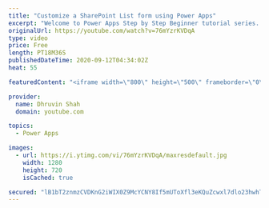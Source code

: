 ```yaml
---
title: "Customize a SharePoint List form using Power Apps"
excerpt: "Welcome to Power Apps Step by Step Beginner tutorial series. My self Dhruvin Shah you are watching third part of the Power Apps Beginner Series. During this chapter we will talk about how we can customize a SharePoint List form using Power Apps.  We can easily customize SharePoint list form using Power"
originalUrl: https://youtube.com/watch?v=76mYzrKVDqA
type: video
price: Free
length: PT18M36S
publishedDateTime: 2020-09-12T04:34:02Z
heat: 55

featuredContent: "<iframe width=\"800\" height=\"500\" frameborder=\"0\" src=\"https://www.youtube.com/embed/76mYzrKVDqA\" allow=\"accelerometer; autoplay; encrypted-media; gyroscope; picture-in-picture\" allowfullscreen></iframe>"

provider:
  name: Dhruvin Shah
  domain: youtube.com

topics:
  - Power Apps

images:
  - url: https://i.ytimg.com/vi/76mYzrKVDqA/maxresdefault.jpg
    width: 1280
    height: 720
    isCached: true

secured: "lB1bT2znmzCVDKnG2iWIX0Z9McYCNY8If5mUToXfl3eKQuZcwxl7dlo23hwhTSKjiKuXSHD9uhOWeOBac59dqw2WyIUM3BBws9WlQKQkQVil6ZhSSZOFHw0Viswo4rnOf7nfNl7qXrVJTtJqpanrZSe9GODzqDwW1DexipR59z8eTEdoFoO4EvwAi4QWVk9rxMO5O+zlhY+HyPi03tz5KY8o+nHu1n3K9o4dkBgqLC5f/t2LRq+V7mRR05wVWZmK0dC4dtZakO6MLmjJ1KcA17KYnPFxZezIlql/YYmfyw9MSuzejEw2eizldE17R6Oi0gKd1+/j0bH91+lFxGHGQhj1rpKQgtWr2qsnv9ApkeOtsv4OqpBIMuJJ4PZRh43l3NKlveGUwhiG6t/VNOHfs61h13D868fgy8llBRiUgCA=;3ANvOpjCtjI40fVOerOkbQ=="
---
```


